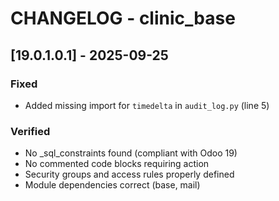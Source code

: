 # CHANGELOG - clinic_base

## [19.0.1.0.1] - 2025-09-25

### Fixed
- Added missing import for `timedelta` in `audit_log.py` (line 5)

### Verified
- No _sql_constraints found (compliant with Odoo 19)
- No commented code blocks requiring action
- Security groups and access rules properly defined
- Module dependencies correct (base, mail)